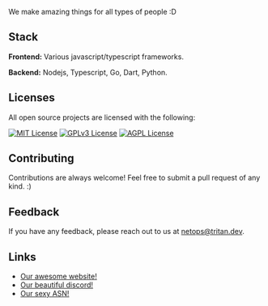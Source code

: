 We make amazing things for all types of people :D 


## Stack

**Frontend:** Various javascript/typescript frameworks.

**Backend:** Nodejs, Typescript, Go, Dart, Python.


## Licenses

All open source projects are licensed with the following:

[![MIT License](https://img.shields.io/badge/License-MIT-green.svg)](https://choosealicense.com/licenses/mit/)
[![GPLv3 License](https://img.shields.io/badge/License-GPL%20v3-yellow.svg)](https://opensource.org/licenses/)
[![AGPL License](https://img.shields.io/badge/license-AGPL-blue.svg)](http://www.gnu.org/licenses/agpl-3.0)


## Contributing

Contributions are always welcome! Feel  free to submit a pull request of any kind. :)


## Feedback

If you have any feedback, please reach out to us at netops@tritan.dev.


## Links

 - [Our awesome website!](https://tritan.dev)
- [Our beautiful discord!](https://discord.gg/http)
- [Our sexy ASN!](https://bgp.tools/as393577)




